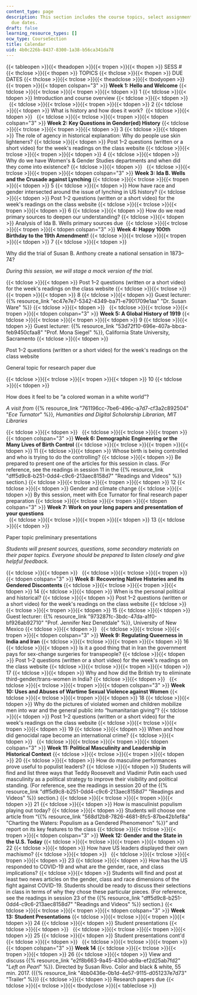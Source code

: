 ```yaml
---
content_type: page
description: This section includes the course topics, select assignments, and key
  due dates.
draft: false
learning_resource_types: []
ocw_type: CourseSection
title: Calendar
uid: 4b0c226b-8437-8300-1a38-b56ca341da78
---
```

{{< tableopen >}}{{< theadopen >}}{{< tropen >}}{{< thopen >}}
SESS #
{{< thclose >}}{{< thopen >}}
TOPICS
{{< thclose >}}{{< thopen >}}
DUE DATES
{{< thclose >}}{{< trclose >}}{{< theadclose >}}{{< tbodyopen >}}{{< tropen >}}{{< tdopen colspan="3" >}}
**Week 1: Hello and Welcome**
{{< tdclose >}}{{< trclose >}}{{< tropen >}}{{< tdopen >}}
1
{{< tdclose >}}{{< tdopen >}}
Introduction and course overview
{{< tdclose >}}{{< tdopen >}}
 
{{< tdclose >}}{{< trclose >}}{{< tropen >}}{{< tdopen >}}
2
{{< tdclose >}}{{< tdopen >}}
What is history and how does it work? 
{{< tdclose >}}{{< tdopen >}}
 
{{< tdclose >}}{{< trclose >}}{{< tropen >}}{{< tdopen colspan="3" >}}
**Week 2: Key Questions in Gender(ed) History**
{{< tdclose >}}{{< trclose >}}{{< tropen >}}{{< tdopen >}}
3
{{< tdclose >}}{{< tdopen >}}
The role of agency in historical explanation: Why do people use skin lighteners?
{{< tdclose >}}{{< tdopen >}}
Post 1–2 questions (written or a short video) for the week's readings on the class website
{{< tdclose >}}{{< trclose >}}{{< tropen >}}{{< tdopen >}}
4
{{< tdclose >}}{{< tdopen >}}
Why do we have Women's & Gender Studies departments and when did they come into existence?
{{< tdclose >}}{{< tdopen >}}
 
{{< tdclose >}}{{< trclose >}}{{< tropen >}}{{< tdopen colspan="3" >}}
**Week 3: Ida B. Wells and the Crusade against Lynching**
{{< tdclose >}}{{< trclose >}}{{< tropen >}}{{< tdopen >}}
5
{{< tdclose >}}{{< tdopen >}}
How have race and gender intersected around the issue of lynching in US history?
{{< tdclose >}}{{< tdopen >}}
Post 1–2 questions (written or a short video) for the week's readings on the class website
{{< tdclose >}}{{< trclose >}}{{< tropen >}}{{< tdopen >}}
6
{{< tdclose >}}{{< tdopen >}}
How do we read primary sources to deepen our understanding?
{{< tdclose >}}{{< tdopen >}}
Analysis of Ida B. Wells primary sources due 
{{< tdclose >}}{{< trclose >}}{{< tropen >}}{{< tdopen colspan="3" >}}
**Week 4: Happy 100th Birthday to the 19th Amendment!**
{{< tdclose >}}{{< trclose >}}{{< tropen >}}{{< tdopen >}}
7
{{< tdclose >}}{{< tdopen >}}

Why did the trial of Susan B. Anthony create a national sensation in 1873–74?

*During this session, we will stage a mock version of the trial.*

{{< tdclose >}}{{< tdopen >}}
Post 1–2 questions (written or a short video) for the week's readings on the class website
{{< tdclose >}}{{< trclose >}}{{< tropen >}}{{< tdopen >}}
8
{{< tdclose >}}{{< tdopen >}}
Guest lecturer: {{% resource_link "ec47e7e7-5342-4349-ba71-e7901709e1aa" "Dr. Susan Ware" %}}
{{< tdclose >}}{{< tdopen >}}
 
{{< tdclose >}}{{< trclose >}}{{< tropen >}}{{< tdopen colspan="3" >}}
**Week 5: A Global History of 1919**
{{< tdclose >}}{{< trclose >}}{{< tropen >}}{{< tdopen >}}
9
{{< tdclose >}}{{< tdopen >}}
Guest lecturer: {{% resource_link "53d72f10-696e-407a-bbca-feb9450cfaa8" "Prof. Mona Siegel" %}}, California State University, Sacramento
{{< tdclose >}}{{< tdopen >}}

Post 1–2 questions (written or a short video) for the week's readings on the class website

General topic for research paper due 

{{< tdclose >}}{{< trclose >}}{{< tropen >}}{{< tdopen >}}
10
{{< tdclose >}}{{< tdopen >}}

How does it feel to be “a colored woman in a white world”?

*A visit from* {{% resource_link "761196cc-7be6-496c-a7d7-cf3a2c892504" "*Ece Turnator*" %}}*, Humanities and Digital Scholarship Librarian, MIT Libraries*

{{< tdclose >}}{{< tdopen >}}
 
{{< tdclose >}}{{< trclose >}}{{< tropen >}}{{< tdopen colspan="3" >}}
**Week 6: Demographic Engineering or the Many Lives of Birth Control**
{{< tdclose >}}{{< trclose >}}{{< tropen >}}{{< tdopen >}}
11
{{< tdclose >}}{{< tdopen >}}
Whose birth is being controlled and who is trying to do the controlling?
{{< tdclose >}}{{< tdopen >}}
Be prepared to present one of the articles for this session in class. (For reference, see the readings in session 11 in the {{% resource_link "dff5d9c8-b251-0dd4-c9c6-213aec8158d7" "Readings and Videos" %}} section.)
{{< tdclose >}}{{< trclose >}}{{< tropen >}}{{< tdopen >}}
12
{{< tdclose >}}{{< tdopen >}}
Gender and climate change
{{< tdclose >}}{{< tdopen >}}
By this session, meet with Ece Turnator for final research paper preparation
{{< tdclose >}}{{< trclose >}}{{< tropen >}}{{< tdopen colspan="3" >}}
**Week 7: Work on your long papers and presentation of your questions**   
 
{{< tdclose >}}{{< trclose >}}{{< tropen >}}{{< tdopen >}}
13
{{< tdclose >}}{{< tdopen >}}

Paper topic preliminary presentations

*Students will present sources, questions, some secondary materials on their paper topics. Everyone should be prepared to listen closely and give helpful feedback.*

{{< tdclose >}}{{< tdopen >}}
 
{{< tdclose >}}{{< trclose >}}{{< tropen >}}{{< tdopen colspan="3" >}}
**Week 8: Recovering Native Histories and its Gendered Discontents**
{{< tdclose >}}{{< trclose >}}{{< tropen >}}{{< tdopen >}}
14
{{< tdclose >}}{{< tdopen >}}
When is the personal political and historical?
{{< tdclose >}}{{< tdopen >}}
Post 1–2 questions (written or a short video) for the week's readings on the class website
{{< tdclose >}}{{< trclose >}}{{< tropen >}}{{< tdopen >}}
15
{{< tdclose >}}{{< tdopen >}}
Guest lecturer: {{% resource_link "973287fc-3bdc-47da-a1f0-bf926ab92710" "Prof. Jennifer Nez Denetdale" %}}, University of New Mexico
{{< tdclose >}}{{< tdopen >}}
 
{{< tdclose >}}{{< trclose >}}{{< tropen >}}{{< tdopen colspan="3" >}}
**Week 9: Regulating Queerness in India and Iran**
{{< tdclose >}}{{< trclose >}}{{< tropen >}}{{< tdopen >}}
16
{{< tdclose >}}{{< tdopen >}}
Is it a good thing that in Iran the government pays for sex-change surgeries for transpeople?
{{< tdclose >}}{{< tdopen >}}
Post 1–2 questions (written or a short video) for the week's readings on the class website
{{< tdclose >}}{{< trclose >}}{{< tropen >}}{{< tdopen >}}
17
{{< tdclose >}}{{< tdopen >}}
Why and how did the British try to eliminate third-gender/trans-women in India?
{{< tdclose >}}{{< tdopen >}}
 
{{< tdclose >}}{{< trclose >}}{{< tropen >}}{{< tdopen colspan="3" >}}
**Week 10: Uses and Abuses of Wartime Sexual Violence against Women**
{{< tdclose >}}{{< trclose >}}{{< tropen >}}{{< tdopen >}}
18
{{< tdclose >}}{{< tdopen >}}
Why do the pictures of violated women and children mobilize men into war and the general public into “humanitarian giving”?
{{< tdclose >}}{{< tdopen >}}
Post 1–2 questions (written or a short video) for the week's readings on the class website
{{< tdclose >}}{{< trclose >}}{{< tropen >}}{{< tdopen >}}
19
{{< tdclose >}}{{< tdopen >}}
When and how did genocidal rape become an international crime?
{{< tdclose >}}{{< tdopen >}}
 
{{< tdclose >}}{{< trclose >}}{{< tropen >}}{{< tdopen colspan="3" >}}
**Week 11: Political Masculinity and Leadership in Historical Context**
{{< tdclose >}}{{< trclose >}}{{< tropen >}}{{< tdopen >}}
20
{{< tdclose >}}{{< tdopen >}}
How do masculine performances prove useful to populist leaders?
{{< tdclose >}}{{< tdopen >}}
Students will find and list three ways that Teddy Roosevelt and Vladimir Putin each used masculinity as a political strategy to improve their visibility and political standing. (For reference, see the readings in session 20 of the {{% resource_link "dff5d9c8-b251-0dd4-c9c6-213aec8158d7" "Readings and Videos" %}} section.)
{{< tdclose >}}{{< trclose >}}{{< tropen >}}{{< tdopen >}}
21
{{< tdclose >}}{{< tdopen >}}
How is masculinist populism playing out today?
{{< tdclose >}}{{< tdopen >}}
Students will choose one article from “{{% resource_link "568d12b8-7826-4681-8fc5-87be42b1ef8a" "Charting the Waters: Populism as a Gendered Phenomenon" %}}” and report on its key features to the class
{{< tdclose >}}{{< trclose >}}{{< tropen >}}{{< tdopen colspan="3" >}}
**Week 12: Gender and the State in the U.S. Today**
{{< tdclose >}}{{< trclose >}}{{< tropen >}}{{< tdopen >}}
22
{{< tdclose >}}{{< tdopen >}}
How have US leaders displayed their own machismo?
{{< tdclose >}}{{< tdopen >}}
 
{{< tdclose >}}{{< trclose >}}{{< tropen >}}{{< tdopen >}}
23
{{< tdclose >}}{{< tdopen >}}
How has the US responded to COVID-19 and what are the gender, race, and class implications?
{{< tdclose >}}{{< tdopen >}}
Students will find and post at least two news articles on the gender, class and race dimensions of the fight against COVID-19. Students should be ready to discuss their selections in class in terms of why they chose these particular pieces. (For reference, see the readings in session 23 of the {{% resource_link "dff5d9c8-b251-0dd4-c9c6-213aec8158d7" "Readings and Videos" %}} section.)
{{< tdclose >}}{{< trclose >}}{{< tropen >}}{{< tdopen colspan="3" >}}
**Week 13: Student Presentations**
{{< tdclose >}}{{< trclose >}}{{< tropen >}}{{< tdopen >}}
24
{{< tdclose >}}{{< tdopen >}}
Student presentations
{{< tdclose >}}{{< tdopen >}}
 
{{< tdclose >}}{{< trclose >}}{{< tropen >}}{{< tdopen >}}
25
{{< tdclose >}}{{< tdopen >}}
Student presentations cont'd
{{< tdclose >}}{{< tdopen >}}
 
{{< tdclose >}}{{< trclose >}}{{< tropen >}}{{< tdopen colspan="3" >}}
**Week 14**
{{< tdclose >}}{{< trclose >}}{{< tropen >}}{{< tdopen >}}
26
{{< tdclose >}}{{< tdopen >}}
View and discuss {{% resource_link "e2f8b663-9a45-430d-ab9a-ef2d25ab7fd2" "*Left on Pearl*" %}}. Directed by Susan Rivo. Color and black & white, 55 min. 2017. ({{% resource_link "4bb0436e-0b1d-4e57-9115-d051237e7d73" "Trailer" %}})
{{< tdclose >}}{{< tdopen >}}
Research papers due
{{< tdclose >}}{{< trclose >}}{{< tbodyclose >}}{{< tableclose >}}